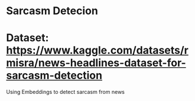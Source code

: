 # Sarcasm Detecion
 
# Dataset: https://www.kaggle.com/datasets/rmisra/news-headlines-dataset-for-sarcasm-detection

  Using Embeddings to detect sarcasm from news
